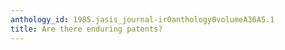 ```yaml
---
anthology_id: 1985.jasis_journal-ir0anthology0volumeA36A5.1
title: Are there enduring patents?
---
```

